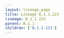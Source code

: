 ```yaml
---
layout: lineage_page
title: Lineage B.1.1.223
lineage: B.1.1.223
parent: B.1.1
children: ['B.1.1.223']
---
```

